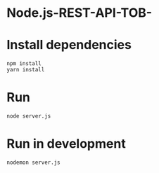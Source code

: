 # Node.js-REST-API-TOB-

# Install dependencies
	npm install
	yarn install

# Run
	node server.js

# Run in development
	nodemon server.js
